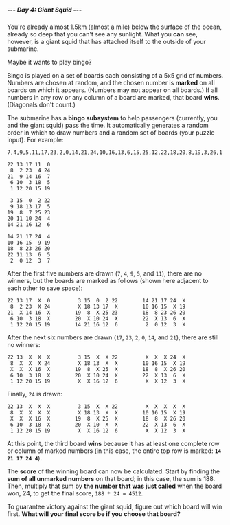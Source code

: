 ##### --- Day 4: Giant Squid ---

You're already almost 1.5km (almost a mile) below the surface of the ocean, already so deep that you can't see any sunlight. What you **can** see, however, is a giant squid that has attached itself to the outside of your submarine.

Maybe it wants to play bingo?

Bingo is played on a set of boards each consisting of a 5x5 grid of numbers. Numbers are chosen at random, and the chosen number is **marked** on all boards on which it appears. (Numbers may not appear on all boards.) If all numbers in any row or any column of a board are marked, that board **wins**. (Diagonals don't count.)

The submarine has a **bingo subsystem** to help passengers (currently, you and the giant squid) pass the time. It automatically generates a random order in which to draw numbers and a random set of boards (your puzzle input).
For example:

```
7,4,9,5,11,17,23,2,0,14,21,24,10,16,13,6,15,25,12,22,18,20,8,19,3,26,1

22 13 17 11  0
 8  2 23  4 24
21  9 14 16  7
 6 10  3 18  5
 1 12 20 15 19

 3 15  0  2 22
 9 18 13 17  5
19  8  7 25 23
20 11 10 24  4
14 21 16 12  6

14 21 17 24  4
10 16 15  9 19
18  8 23 26 20
22 11 13  6  5
 2  0 12  3  7
```

After the first five numbers are drawn (`7`, `4`, `9`, `5`, and `11`), there are no winners, but the boards are marked as follows (shown here adjacent to each other to save space):

```
22 13 17  X  0         3 15  0  2 22        14 21 17 24  X
 8  2 23  X 24         X 18 13 17  X        10 16 15  X 19
21  X 14 16  X        19  8  X 25 23        18  8 23 26 20
 6 10  3 18  X        20  X 10 24  X        22  X 13  6  X
 1 12 20 15 19        14 21 16 12  6         2  0 12  3  X
```

After the next six numbers are drawn (`17`, `23`, `2`, `0`, `14`, and `21`), there are still no winners:

```
22 13  X  X  X         3 15  X  X 22         X  X  X 24  X
 8  X  X  X 24         X 18 13  X  X        10 16 15  X 19
 X  X  X 16  X        19  8  X 25  X        18  8  X 26 20
 6 10  3 18  X        20  X 10 24  X        22  X 13  6  X
 1 12 20 15 19         X  X 16 12  6         X  X 12  3  X
```

Finally, `24` is drawn:

```
22 13  X  X  X         3 15  X  X 22         X  X  X  X  X
 8  X  X  X  X         X 18 13  X  X        10 16 15  X 19
 X  X  X 16  X        19  8  X 25  X        18  8  X 26 20
 6 10  3 18  X        20  X 10  X  X        22  X 13  6  X
 1 12 20 15 19         X  X 16 12  6         X  X 12  3  X
```

At this point, the third board **wins** because it has at least one complete row or column of marked numbers (in this case, the entire top row is marked: **`14 21 17 24 4`**).

The **score** of the winning board can now be calculated. Start by finding the **sum of all unmarked numbers** on that board; in this case, the sum is 188. Then, multiply that sum by **the number that was just called** when the board won, 24, to get the final score, `188 * 24 = 4512`.

To guarantee victory against the giant squid, figure out which board will win first. **What will your final score be if you choose that board?**
